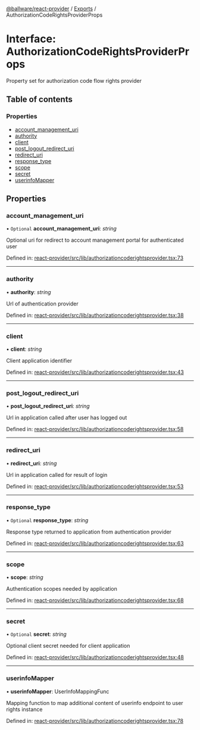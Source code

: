 [@ballware/react-provider](../README.md) / [Exports](../modules.md) / AuthorizationCodeRightsProviderProps

# Interface: AuthorizationCodeRightsProviderProps

Property set for authorization code flow rights provider

## Table of contents

### Properties

- [account\_management\_uri](authorizationcoderightsproviderprops.md#account_management_uri)
- [authority](authorizationcoderightsproviderprops.md#authority)
- [client](authorizationcoderightsproviderprops.md#client)
- [post\_logout\_redirect\_uri](authorizationcoderightsproviderprops.md#post_logout_redirect_uri)
- [redirect\_uri](authorizationcoderightsproviderprops.md#redirect_uri)
- [response\_type](authorizationcoderightsproviderprops.md#response_type)
- [scope](authorizationcoderightsproviderprops.md#scope)
- [secret](authorizationcoderightsproviderprops.md#secret)
- [userinfoMapper](authorizationcoderightsproviderprops.md#userinfomapper)

## Properties

### account\_management\_uri

• `Optional` **account\_management\_uri**: *string*

Optional uri for redirect to account management portal for authenticated user

Defined in: [react-provider/src/lib/authorizationcoderightsprovider.tsx:73](https://github.com/ballware/ballware-client/blob/61bbbf8/libs/react-provider/src/lib/authorizationcoderightsprovider.tsx#L73)

___

### authority

• **authority**: *string*

Url of authentication provider

Defined in: [react-provider/src/lib/authorizationcoderightsprovider.tsx:38](https://github.com/ballware/ballware-client/blob/61bbbf8/libs/react-provider/src/lib/authorizationcoderightsprovider.tsx#L38)

___

### client

• **client**: *string*

Client application identifier

Defined in: [react-provider/src/lib/authorizationcoderightsprovider.tsx:43](https://github.com/ballware/ballware-client/blob/61bbbf8/libs/react-provider/src/lib/authorizationcoderightsprovider.tsx#L43)

___

### post\_logout\_redirect\_uri

• **post\_logout\_redirect\_uri**: *string*

Url in application called after user has logged out

Defined in: [react-provider/src/lib/authorizationcoderightsprovider.tsx:58](https://github.com/ballware/ballware-client/blob/61bbbf8/libs/react-provider/src/lib/authorizationcoderightsprovider.tsx#L58)

___

### redirect\_uri

• **redirect\_uri**: *string*

Url in application called for result of login

Defined in: [react-provider/src/lib/authorizationcoderightsprovider.tsx:53](https://github.com/ballware/ballware-client/blob/61bbbf8/libs/react-provider/src/lib/authorizationcoderightsprovider.tsx#L53)

___

### response\_type

• `Optional` **response\_type**: *string*

Response type returned to application from authentication provider

Defined in: [react-provider/src/lib/authorizationcoderightsprovider.tsx:63](https://github.com/ballware/ballware-client/blob/61bbbf8/libs/react-provider/src/lib/authorizationcoderightsprovider.tsx#L63)

___

### scope

• **scope**: *string*

Authentication scopes needed by application

Defined in: [react-provider/src/lib/authorizationcoderightsprovider.tsx:68](https://github.com/ballware/ballware-client/blob/61bbbf8/libs/react-provider/src/lib/authorizationcoderightsprovider.tsx#L68)

___

### secret

• `Optional` **secret**: *string*

Optional client secret needed for client application

Defined in: [react-provider/src/lib/authorizationcoderightsprovider.tsx:48](https://github.com/ballware/ballware-client/blob/61bbbf8/libs/react-provider/src/lib/authorizationcoderightsprovider.tsx#L48)

___

### userinfoMapper

• **userinfoMapper**: UserInfoMappingFunc

Mapping function to map additional content of userinfo endpoint to user rights instance

Defined in: [react-provider/src/lib/authorizationcoderightsprovider.tsx:78](https://github.com/ballware/ballware-client/blob/61bbbf8/libs/react-provider/src/lib/authorizationcoderightsprovider.tsx#L78)
